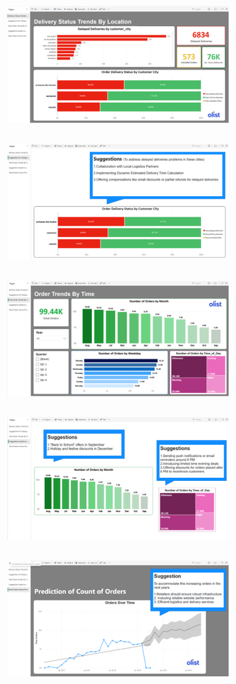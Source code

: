 ![](https://github.com/Ftsem/Olist-E-commerce-Database-Analysis/blob/3c68a6adc67b257d8ff69d7fdb1c68e625a7577c/assets/screenshots/Screenshot%202025-04-03%20111321.png)

<br>

![](https://github.com/Ftsem/Olist-E-commerce-Database-Analysis/blob/3c68a6adc67b257d8ff69d7fdb1c68e625a7577c/assets/screenshots/Screenshot%202025-04-03%20111332.png)

<br>

![](https://github.com/Ftsem/Olist-E-commerce-Database-Analysis/blob/3c68a6adc67b257d8ff69d7fdb1c68e625a7577c/assets/screenshots/Screenshot%202025-04-03%20111345.png)

<br>

![](https://github.com/Ftsem/Olist-E-commerce-Database-Analysis/blob/3c68a6adc67b257d8ff69d7fdb1c68e625a7577c/assets/screenshots/Screenshot%202025-04-03%20111355.png)

<br>

![](https://github.com/Ftsem/Olist-E-commerce-Database-Analysis/blob/3c68a6adc67b257d8ff69d7fdb1c68e625a7577c/assets/screenshots/Screenshot%202025-04-03%20111404.png)
